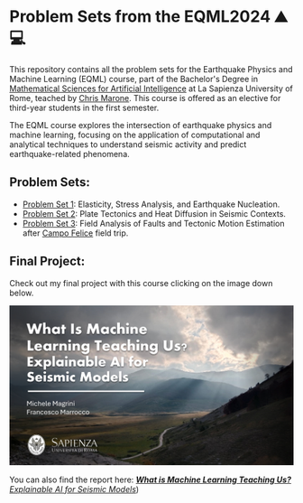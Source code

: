 # Problem Sets from the EQML2024 ⛰️💻
This repository contains all the problem sets for the Earthquake Physics and Machine Learning (EQML) course, part of the Bachelor's Degree in [Mathematical Sciences for Artificial Intelligence](https://corsidilaurea.uniroma1.it/it/corso/2023/31778/home) at La Sapienza University of Rome, teached by [Chris Marone](https://corsidilaurea.uniroma1.it/it/users/chrismaroneuniroma1it). This course is offered as an elective for third-year students in the first semester.

The EQML course explores the intersection of earthquake physics and machine learning, focusing on the application of computational and analytical techniques to understand seismic activity and predict earthquake-related phenomena.

## Problem Sets:
- [Problem Set 1](https://github.com/mich1803/EQML-ProblemSets/blob/main/ProblemSet1.pdf): Elasticity, Stress Analysis, and Earthquake Nucleation.
- [Problem Set 2](https://github.com/mich1803/EQML-ProblemSets/blob/main/ProblemSet2.ipynb): Plate Tectonics and Heat Diffusion in Seismic Contexts.
- [Problem Set 3](https://github.com/mich1803/EQML-ProblemSets/blob/main/ProblemSet3.ipynb): Field Analysis of Faults and Tectonic Motion Estimation after [Campo Felice](https://github.com/mich1803/EQML-ProblemSets/tree/main/media/CampoFeliceFieldTrip081024) field trip.

## Final Project:
Check out my final project with this course clicking on the image down below.

<a href="https://github.com/mich1803/CNN-Explainability-on-Earthquakes">![HEADER IMAGE What is Machine Learning Teaching Us? Ecplainable AI for Seismic Models](https://github.com/mich1803/CNN-Explainability-on-Earthquakes/blob/main/media/header.png?raw=true)</a>

You can also find the report here: [***What is Machine Learning Teaching Us?** Explainable AI for Seismic Models*](https://github.com/FRAMAX444/CNN-explainability-Earthquakes/blob/main/media/MagriniMarroccoExplainableAI.pdf))
